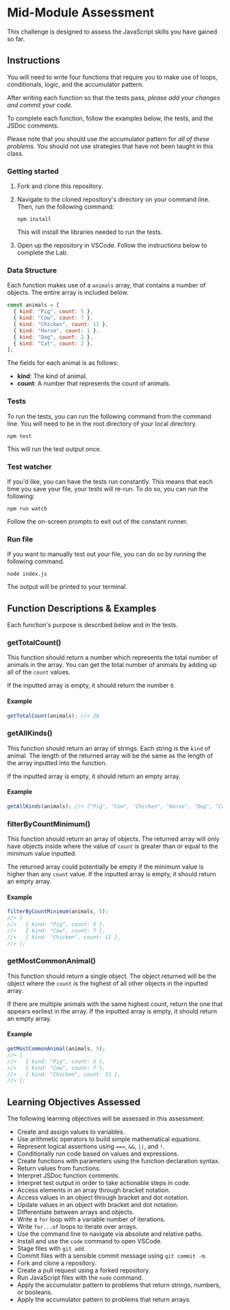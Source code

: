 # Mid-Module Assessment

This challenge is designed to assess the JavaScript skills you have gained so far.

## Instructions

You will need to write four functions that require you to make use of loops, conditionals, logic, and the accumulator pattern.

After writing each function so that the tests pass, _please add your changes and commit your code._

To complete each function, follow the examples below, the tests, and the JSDoc comments.

Please note that you should use the accumulator pattern for _all of these problems._ You should not use strategies that have not been taught in this class.

### Getting started

1. Fork and clone this repository.

1. Navigate to the cloned repository's directory on your command line. Then, run the following command:

   ```
   npm install
   ```

   This will install the libraries needed to run the tests.

1. Open up the repository in VSCode. Follow the instructions below to complete the Lab.

### Data Structure

Each function makes use of a `animals` array, that contains a number of objects. The entire array is included below.

```js
const animals = [
  { kind: "Pig", count: 5 },
  { kind: "Cow", count: 7 },
  { kind: "Chicken", count: 11 },
  { kind: "Horse", count: 1 },
  { kind: "Dog", count: 2 },
  { kind: "Cat", count: 2 },
];
```

The fields for each animal is as follows:

- **kind**: The kind of animal.
- **count**: A number that represents the count of animals.

### Tests

To run the tests, you can run the following command from the command line. You will need to be in the root directory of your local directory.

```
npm test
```

This will run the test output once.

### Test watcher

If you'd like, you can have the tests run constantly. This means that each time you save your file, your tests will re-run. To do so, you can run the following:

```
npm run watch
```

Follow the on-screen prompts to exit out of the constant runner.

### Run file

If you want to manually test out your file, you can do so by running the following command.

```
node index.js
```

The output will be printed to your terminal.

## Function Descriptions & Examples

Each function's purpose is described below and in the tests.

### getTotalCount()

This function should return a number which represents the total number of animals in the array. You can get the total number of animals by adding up all of the `count` values.

If the inputted array is empty, it should return the number `0`.

#### Example

```js
getTotalCount(animals); //> 28
```

### getAllKinds()

This function should return an array of strings. Each string is the `kind` of animal. The length of the returned array will be the same as the length of the array inputted into the function.

If the inputted array is empty, it should return an empty array.

#### Example

```js
getAllKinds(animals); //> ["Pig", "Cow", "Chicken", "Horse", "Dog", "Cat"]
```

### filterByCountMinimum()

This function should return an array of objects. The returned array will only have objects inside where the value of `count` is greater than or equal to the minimum value inputted.

The returned array could potentially be empty if the minimum value is higher than any `count` value. If the inputted array is empty, it should return an empty array.

#### Example

```js
filterByCountMinimum(animals, 5);
//> [
//>   { kind: "Pig", count: 5 },
//>   { kind: "Cow", count: 7 },
//>   { kind: "Chicken", count: 11 },
//> ];
```

### getMostCommonAnimal()

This function should return a single object. The object returned will be the object where the `count` is the highest of all other objects in the inputted array.

If there are multiple animals with the same highest count, return the one that appears earliest in the array. If the inputted array is empty, it should return an empty array.

#### Example

```js
getMostCommonAnimal(animals, 5);
//> [
//>   { kind: "Pig", count: 5 },
//>   { kind: "Cow", count: 7 },
//>   { kind: "Chicken", count: 11 },
//> ];
```

## Learning Objectives Assessed

The following learning objectives will be assessed in this assessment:

- Create and assign values to variables.
- Use arithmetic operators to build simple mathematical equations.
- Represent logical assertions using `===`, `&&`, `||`, and `!`.
- Conditionally run code based on values and expressions.
- Create functions with parameters using the function declaration syntax.
- Return values from functions.
- Interpret JSDoc function comments.
- Interpret test output in order to take actionable steps in code.
- Access elements in an array through bracket notation.
- Access values in an object through bracket and dot notation.
- Update values in an object with bracket and dot notation.
- Differentiate between arrays and objects.
- Write a `for` loop with a variable number of iterations.
- Write `for...of` loops to iterate over arrays.
- Use the command line to navigate via absolute and relative paths.
- Install and use the `code` command to open VSCode.
- Stage files with `git add`.
- Commit files with a sensible commit message using `git commit -m`.
- Fork and clone a repository.
- Create a pull request using a forked repository.
- Run JavaScript files with the `node` command.
- Apply the accumulator pattern to problems that return strings, numbers, or booleans.
- Apply the accumulator pattern to problems that return arrays.

